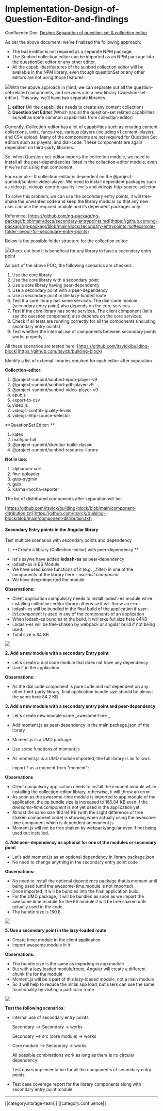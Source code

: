 # Implementation-Design-of-Question-Editor-and-findings

Confluence Doc: [Design: Separation of question-set & collection editor](https://project-sunbird.atlassian.net/wiki/spaces/SBDES/pages/3181051923/Design+Separation+of+question-set+collection+editor)

As per the above document, we’ve finalized the following approach:

* The base editor is not required as a separate NPM package.
* The Sunbird collection editor can be imported as an NPM package into the questionSet editor or any other editor.
* All the capabilities/features of the sunbird collection editor will be available in the NPM library, even though questionSet or any other editors are not using those features.

![](<../../../../.gitbook/assets/wA2f14peneeltsly8z6pHkrUIYUT6-DXwQQqvfGvlMbyYKOVcY3jK4xfkpqDy2QlRtYtl9t\_KnjN7ELIISwIt5m2uEKx5W7Fn6HEjGOb1ZGk8F3V0HUfw22KaijR6ZXEWhJh-zy8Xrc-1NVBknxygQHslrTDpmAxx8IcInFLxBy9qi34x7\_vj0mFAajCBg (1)>)With the above approach in mind, we can separate out all the question-set-related components, and services into a new library (Question-set-editor). This way, we’ll have two separate libraries

1. **editor** (All the capabilities needs to create any content collection)
2. **Question Set Editor** (Which has all the question-set related capabilities as well as some common capabilities from collection-editor)

Currently, Collection-editor has a lot of capabilities such as creating content collections, units, fancy-tree, various players (including v1 content-player), and CSV upload. Many of the components are not required for Question Set editors such as players, and dial-code. These components are again dependent on third-party libraries.

So, when Question-set-editor imports the collection module, we need to install all the peer-dependencies listed in the collection-editor module, even if we're not using that component.

For example:- If collection-editor is dependent on the @project-sunbird/sunbird-video-player. We need to install dependent packages such as video.js, videojs-contrib-quality-levels and videojs-http-source-selector

To solve this problem, we can use the secondary entry points, it will tree-shake the unwanted code and keep the library modular so that any new user can use the required module and its dependent packages only.

Reference: [https://github.com/ng-packagr/ng-packagr/blob/main/docs/secondary-entrypoints.md](https://github.com/ng-packagr/ng-packagr/blob/main/docs/secondary-entrypoints.md#example-folder-layout-for-secondary-entry-points)

Below is the possible folder structure for the collection editor:

![](<../../../../.gitbook/assets/PFv4p0gK1t6r\_uSN70YuDggBwkqkoIXIEWrV6QNyjSAIlIrkSGxLvwEa7e8BT1i2ipFeULiVIg9TRWRvddM4MTQn02VEY2XAUQ\_Ii7RuO\_PMNp4mo2\_LkMaJhWjgGZY2xXDcCcHK0kibFeQKXcqeh8n4hmVxndvhqSMgmabqdU0ObK8tNvkIvY8heZzCzQ (1)>)Check out how it is beneficial for any library to have a secondary entry point

As part of the above POC, the following scenarios are checked:

1. Use the core library
2. Use the core library with a secondary point
3. Use a core library having peer-dependency
4. Use a secondary point with a peer-dependency
5. Use a secondary point in the lazy-loaded route
6. Test if a core library has some services. The dial-code module (secondary entry point) also depends on the core services.
7. Test if the core library has some services. The client component (let's say the question component) also depends on the core services.
8. Check if all tests are running correctly for all the components (including secondary entry points)
9. Test whether the internal use of components between secondary points works properly

All these scenarios are tested here: [https://github.com/itsvick/building-block](https://github.com/itsvick/building-block)

Identify a list of external libraries required for each editor after separation

**Collection-editor:**

1. @project-sunbird/sunbird-epub-player-v9
2. @project-sunbird/sunbird-pdf-player-v9
3. @project-sunbird/sunbird-video-player-v9
4. epubjs
5. export-to-csv
6. video.js
7. videojs-contrib-quality-levels
8. videojs-http-source-selector

\*\*QuestionSet Editor: \*\*

1. katex
2. mathjax-full
3. @project-sunbird/ckeditor-build-classic
4. @project-sunbird/sunbird-resource-library

**Not in use:**

1. alphanum-sort
2. fine-uploader
3. gulp-svgmin
4. gulp
5. Karma-mocha-reporter

The list of distributed components after separation will be:

[https://github.com/itsvick/building-block/blob/main/component-ditribution.txt](https://github.com/itsvick/building-block/blob/main/component-ditribution.txt)

#### Secondary Entry points in the Angular library

Test multiple scenarios with secondary points and dependency

1. \*\*Create a library (Collection-editor) with peer-dependency \*\*

* let's saywe have added **lodash-es** as peer-dependency
* lodash-es is ES Module
* We have used some functions of it (e.g. \_.filter) in one of the components of the library here - _user-list.component_
* We have deep-imported the module

**Observations:**

* Client application compulsory needs to install lodash-es module while installing collection-editor library otherwise it will throw an error
* lodash-es will be bundled in the final build of the application if _user-list.component_ is used in any of the components of an application
* When lodash-es bundles to the build, it will take full size here 84KB
* Lodash-es will be tree-shaken by webpack or angular build if not being used.
* Total size = 84 KB

![](<../../../../.gitbook/assets/L17aFqFjv6XlGe3q4E1R4cii3bBwnmxGpBzgl8bG41CtmByia2ivfSCu-hajOWjnTjjS3jRGLFrkTSiZY8me4wH1Xa9BdE6dWSMyVFb7cHvC\_70vB5gvlKDLdHjyrtK5Al1MQdE-ISXNl6R3hm7jetN-hozsYRcGd59toRPOBB8fJtjtBjzHqA3sEGlR6Q (1)>)

**2. Add a new module with a secondary Entry point**

* Let's create a dial code module that does not have any dependency
* Use it in the application

**Observations:**

* As the dial code component is pure code and not dependent on any other third-party library, final application bundle size should be almost the same here 84.2 KB

**3. Add a new module with a secondary entry point and peer-dependency**

* Let's create new module name \_awesome-time \_
* Add moment.js as peer-dependency in the main package.json of the library
* Moment.js is a UMD package.
* Use some functions of moment.js
*   As moment.js is a UMD module imported, the full library is as follows:

    import \* as a moment from "moment";

**Observations**

* Client compulsory application needs to install the moment module while installing the collection-editor library, otherwise, it will throw an error.
* As soon as the awesome-time module is imported to app.module of the application, the pp bundle size is increased to 160.84 KB even if the _awesome-time.component_ is not yet used in the application yet.
* Almost the same size 160.94 KB (with the slight difference of tree shaken component code) is showing when actually using the awesome-time component which is dependent on moment.js
* Moment.js will not be tree shaken by webpack/angular even if not being used but installed.

**4. Add peer-dependency as optional for one of the modules or secondary point**

* Let’s add moment.js as an optional dependency in library package.json
* No need to change anything in the secondary entry point code

**Observations:**

* No need to install the optional dependency package that is moment until being used (until the awesome-time.module is not imported)
* Once imported, it will be bundled into the final application build.
* For the UMD package, it will be bundled as soon as we import the awesome.time.module for the ES module it will be tree shaken until actually used in the code.
* The bundle size is 160.8

![](<../../../../.gitbook/assets/pcxgujSJFWike4kztpNikUjZ-V75P7jxbQdnEyYHf9N85UtdJjVZPfuddgDPnOlJrO3uXqlGj7NP0fwNvy7w7qc-CNO3E\_2Bf04aCabJN3jSv76Wb2kxeB7O2EB2mnfhNvpyXVN2cunhhDQ3-lL8p05ORq1hIyAshjtHaEq12r9ssgUT80SOoORvZi2ZIQ (1)>)

**5. Use a secondary point in the lazy-loaded route**

* Create timer.module in the client application
* Import awesome.module in it

**Observations:**

* The bundle size is the same as importing in app.module
* But with a lazy loaded module/route, Angular will create a different chunk file for the module
* Moment.js will be a part of this lazy-loaded module, not a main module
* So it will help to reduce the initial app load, but users can use the same functionality by visiting a particular route.

![](<../../../../.gitbook/assets/mhM2ljYiJbreirtWtYUoBF272DhJmRiK2h3SBfW9ja91l4Omhy15SCXXSRQGdjpaVGkBX24SBrth03wx3ZcjCSh1qdYNhszPU0KA5XxoF6LE8LyXRkuN5VkQVJEuKhIaiKqWDljtBDNTzPBPbQBd0aDiuK4-4s6w-iD608mgtBvUKLvwgtbHzAYWcn66og (1)>)

**Test the following scenarios:**

*   Internal use of secondary entry points

    Secondary —> Secondary → works

    Secondary —> src (core module) → works

    Core module —> Secondary → works

    All possible combinations work as long as there is no circular dependency

    Test cases implementation for all the components of secondary entry points
* Test case coverage report for the library components along with secondary entry point module

***

\[\[category.storage-team]] \[\[category.confluence]]
